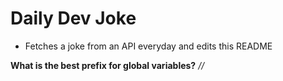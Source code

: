 
# Daily Dev Joke

- Fetches a joke from an API everyday and edits this README

**What is the best prefix for global variables?**
*//*